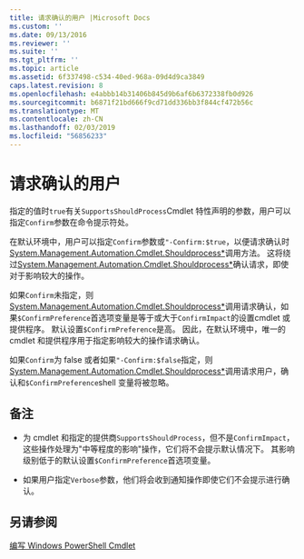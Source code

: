 ```yaml
---
title: 请求确认的用户 |Microsoft Docs
ms.custom: ''
ms.date: 09/13/2016
ms.reviewer: ''
ms.suite: ''
ms.tgt_pltfrm: ''
ms.topic: article
ms.assetid: 6f337498-c534-40ed-968a-09d4d9ca3849
caps.latest.revision: 8
ms.openlocfilehash: e4abbb14b31406b845d9b6af6b6372338fb0d926
ms.sourcegitcommit: b6871f21bd666f9cd71dd336bb3f844cf472b56c
ms.translationtype: MT
ms.contentlocale: zh-CN
ms.lasthandoff: 02/03/2019
ms.locfileid: "56856233"
---
```

# <a name="users-requesting-confirmation"></a>请求确认的用户

指定的值时`true`有关`SupportsShouldProcess`Cmdlet 特性声明的参数，用户可以指定`Confirm`参数在命令提示符处。

在默认环境中，用户可以指定`Confirm`参数或`"-Confirm:$true`，以便请求确认时[System.Management.Automation.Cmdlet.Shouldprocess*](/dotnet/api/System.Management.Automation.Cmdlet.ShouldProcess)调用方法。 这将绕过[System.Management.Automation.Cmdlet.Shouldprocess*](/dotnet/api/System.Management.Automation.Cmdlet.ShouldProcess)确认请求，即使对于影响较大的操作。

如果`Confirm`未指定，则[System.Management.Automation.Cmdlet.Shouldprocess*](/dotnet/api/System.Management.Automation.Cmdlet.ShouldProcess)调用请求确认，如果`$ConfirmPreference`首选项变量是等于或大于`ConfirmImpact`的设置cmdlet 或提供程序。 默认设置`$ConfirmPreference`是高。 因此，在默认环境中，唯一的 cmdlet 和提供程序用于指定影响较大的操作请求确认。

如果`Confirm`为 false 或者如果`"-Confirm:$false`指定，则[System.Management.Automation.Cmdlet.Shouldprocess*](/dotnet/api/System.Management.Automation.Cmdlet.ShouldProcess)调用请求用户，确认和`$ConfirmPreference`shell 变量将被忽略。

## <a name="remarks"></a>备注

- 为 cmdlet 和指定的提供商`SupportsShouldProcess`，但不是`ConfirmImpact`，这些操作处理为"中等程度的影响"操作，它们将不会提示默认情况下。 其影响级别低于的默认设置`$ConfirmPreference`首选项变量。

- 如果用户指定`Verbose`参数，他们将会收到通知操作即使它们不会提示进行确认。

## <a name="see-also"></a>另请参阅

[编写 Windows PowerShell Cmdlet](./writing-a-windows-powershell-cmdlet.md)
